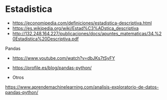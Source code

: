 # Estadistica


- https://economipedia.com/definiciones/estadistica-descriptiva.html
- https://es.wikipedia.org/wiki/Estad%C3%ADstica_descriptiva
- http://132.248.164.227/publicaciones/docs/apuntes_matematicas/34.%20Estadistica%20Descriptiva.pdf


Pandas

- https://www.youtube.com/watch?v=dbJKs7tSyFY
- https://profile.es/blog/pandas-python/


- Otros

https://www.aprendemachinelearning.com/analisis-exploratorio-de-datos-pandas-python/